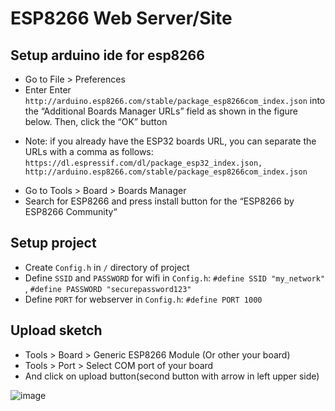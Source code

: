 # ESP8266 Web Server/Site
## Setup arduino ide for esp8266
- Go to File > Preferences
- Enter Enter `http://arduino.esp8266.com/stable/package_esp8266com_index.json` into the “Additional Boards Manager URLs” field as shown in the figure below. Then, click the “OK” button

* Note: if you already have the ESP32 boards URL, you can separate the URLs with a comma as follows: `https://dl.espressif.com/dl/package_esp32_index.json, http://arduino.esp8266.com/stable/package_esp8266com_index.json`

-  Go to Tools > Board > Boards Manager
- Search for ESP8266 and press install button for the “ESP8266 by ESP8266 Community“

## Setup project
- Create `Config.h` in `/` directory of project
- Define `SSID` and `PASSWORD` for wifi in `Config.h`: `#define SSID "my_network"` , `#define PASSWORD "securepassword123"`
- Define `PORT` for webserver in `Config.h`: `#define PORT 1000`

## Upload sketch
- Tools > Board > Generic ESP8266 Module (Or other your board)
- Tools > Port > Select COM port of your board
- And click on upload button(second button with arrow in left upper side)

![image](https://github.com/razenxc/ESP8266_WEBSITE/assets/84779107/a687fae7-b7cc-4b81-9a47-cdc0fb5ff09a)
